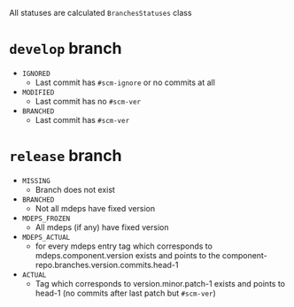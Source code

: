 All statuses are calculated `BranchesStatuses` class

# `develop` branch
- `IGNORED`
  - Last commit has `#scm-ignore` or no commits at all
- `MODIFIED`
  - Last commit has no `#scm-ver`
- `BRANCHED`
  - Last commit has `#scm-ver`
  
# `release` branch
- `MISSING`
  - Branch does not exist
- `BRANCHED`
  - Not all mdeps have fixed version 
- `MDEPS_FROZEN`
  - All mdeps (if any) have fixed version 
- `MDEPS_ACTUAL`
   - for every mdeps entry tag which corresponds to mdeps.component.version exists and points to the component-repo.branches.version.commits.head-1  
- `ACTUAL`
  - Tag which corresponds to version.minor.patch-1 exists and points to head-1 (no commits after last patch but `#scm-ver`)


